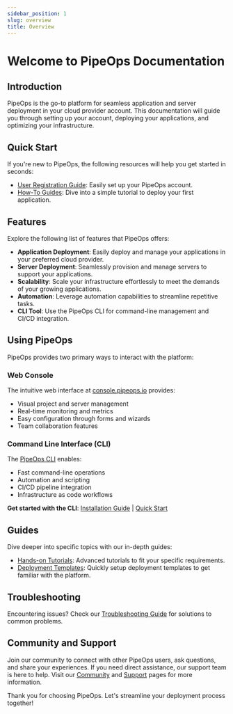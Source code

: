 ```yaml
---
sidebar_position: 1
slug: overview
title: Overview
---
```


# Welcome to PipeOps Documentation

## Introduction

PipeOps is the go-to platform for seamless application and server deployment in your cloud provider account. This documentation will guide you through setting up your account, deploying your applications, and optimizing your infrastructure.

## Quick Start

If you're new to PipeOps, the following resources will help you get started in seconds:

- [User Registration Guide](/docs/getting-started/user-registration.md): Easily set up your PipeOps account.
- [How-To Guides](/docs/category/tutorials): Dive into a simple tutorial to deploy your first application.

## Features

Explore the following list of features that PipeOps offers:

- **Application Deployment**: Easily deploy and manage your applications in your preferred cloud provider.
- **Server Deployment**: Seamlessly provision and manage servers to support your applications.
- **Scalability**: Scale your infrastructure effortlessly to meet the demands of your growing applications.
- **Automation**: Leverage automation capabilities to streamline repetitive tasks.
- **CLI Tool**: Use the PipeOps CLI for command-line management and CI/CD integration.

## Using PipeOps

PipeOps provides two primary ways to interact with the platform:

### Web Console
The intuitive web interface at [console.pipeops.io](https://console.pipeops.io) provides:
- Visual project and server management
- Real-time monitoring and metrics
- Easy configuration through forms and wizards
- Team collaboration features

### Command Line Interface (CLI)
The [PipeOps CLI](/docs/cli/overview) enables:
- Fast command-line operations
- Automation and scripting
- CI/CD pipeline integration
- Infrastructure as code workflows

**Get started with the CLI**: [Installation Guide](/docs/cli/getting-started/installation) | [Quick Start](/docs/cli/getting-started/quick-start)


## Guides

Dive deeper into specific topics with our in-depth guides:

- [Hands-on Tutorials](/docs/category/tutorials): Advanced tutorials to fit your specific requirements.
- [Deployment Templates](/docs/category/deployment-templates): Quickly setup deployment templates to get familiar with the platform.

## Troubleshooting

Encountering issues? Check our [Troubleshooting Guide](/docs/category/troubleshooting) for solutions to common problems.

## Community and Support

Join our community to connect with other PipeOps users, ask questions, and share your experiences. If you need direct assistance, our support team is here to help. Visit our [Community](https://join.slack.com/t/pipeopscommunity/shared_invite/zt-23gmjrl0k-Pzm2cBgIMTsUu5Az73PYKg) and [Support](https://pipeops.io) pages for more information.

Thank you for choosing PipeOps. Let's streamline your deployment process together!
